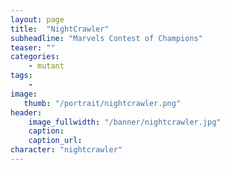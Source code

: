 ```yaml
---
layout: page
title:  "NightCrawler"
subheadline: "Marvels Contest of Champions"
teaser: ""
categories:
    - mutant
tags:
    -
image:
   thumb: "/portrait/nightcrawler.png"
header:
    image_fullwidth: "/banner/nightcrawler.jpg"
    caption: 
    caption_url:    
character: "nightcrawler"
---
```

